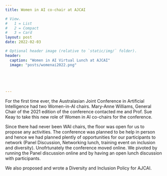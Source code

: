 ```yaml
---
title: Women in AI co-chair at AJCAI

# View.
#   1 = List
#   2 = Compact
#   3 = Card
layout: post
date: 2022-02-03

# Optional header image (relative to `static/img/` folder).
header:
  caption: "Women in AI Virtual Lunch at AJCAI"
  image: "posts/womenai2022.png"
  




---
```


For the first time ever, the Australasian Joint Conference in Artificial Intelligence had two Women-in-AI chairs. 
Mary-Anne Williams, General Chair of the 2021 edition of the conference contacted me and Prof. Sue Keay to take this new role of Women in AI co-chairs for the conference. 

Since there had never been WAI chairs, the floor was open for us to propose any activities. 
The conference was planned to be help in person and hence we had planned plently of opportunities for our participants to network (Panel Discussion, Networking lunch, training event on inclusion and diversity). 
Unofrtunately the conference moved online. We pivoted by running the Panel discussion online and by having an open lunch discussion with participants. 

We also proposed and wrote a Diversity and Inclusion Policy for AJCAI. 
